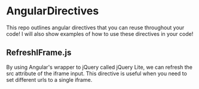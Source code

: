 # AngularDirectives
This repo outlines angular directives that you can reuse throughout your code!
I will also show examples of how to use these directives in your code!


## RefreshIFrame.js
By using Angular's wrapper to jQuery called jQuery Lite, we can refresh the src attribute of the iframe input. This directive is useful when you need to set different urls to a single iframe.
